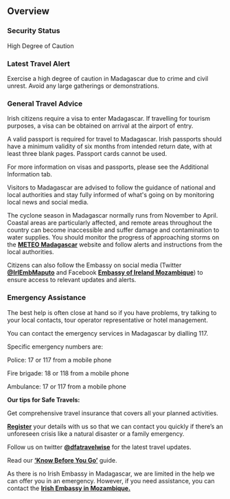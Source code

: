 ## Overview

### **Security Status**

High Degree of Caution

### **Latest Travel Alert**

Exercise a high degree of caution in Madagascar due to crime and civil unrest. Avoid any large gatherings or demonstrations.

### **General Travel Advice**

Irish citizens require a visa to enter Madagascar. If travelling for tourism purposes, a visa can be obtained on arrival at the airport of entry.

A valid passport is required for travel to Madagascar. Irish passports should have a minimum validity of six months from intended return date, with at least three blank pages. Passport cards cannot be used.

For more information on visas and passports, please see the Additional Information tab.

Visitors to Madagascar are advised to follow the guidance of national and local authorities and stay fully informed of what's going on by monitoring local news and social media.

The cyclone season in Madagascar normally runs from November to April. Coastal areas are particularly affected, and remote areas throughout the country can become inaccessible and suffer damage and contamination to water supplies. You should monitor the progress of approaching storms on the [**METEO Madagascar**](http://www.meteomadagascar.mg/vigilance) website and follow alerts and instructions from the local authorities.

Citizens can also follow the Embassy on social media (Twitter [**@IrlEmbMaputo**](https://twitter.com/IrlEmbMaputo) and Facebook [**Embassy of Ireland Mozambique**](https://www.facebook.com/EmbassyofIrelandMozambique/)) to ensure access to relevant updates and alerts.

### **Emergency Assistance**

The best help is often close at hand so if you have problems, try talking to your local contacts, tour operator representative or hotel management.

You can contact the emergency services in Madagascar by dialling 117.

Specific emergency numbers are:

Police: 17 or 117 from a mobile phone

Fire brigade: 18 or 118 from a mobile phone

Ambulance: 17 or 117 from a mobile phone

**Our tips for Safe Travels:**

Get comprehensive travel insurance that covers all your planned activities.

[**Register**](/en/dfa/overseas-travel/citizens-registration/) your details with us so that we can contact you quickly if there’s an unforeseen crisis like a natural disaster or a family emergency.

Follow us on twitter [**@dfatravelwise**](https://www.twitter.com/DFATravelWise) for the latest travel updates.

Read our [**‘Know Before You Go’**](/en/dfa/overseas-travel/know-before-you-go/) guide.

As there is no Irish Embassy in Madagascar, we are limited in the help we can offer you in an emergency. However, if you need assistance, you can contact the [**Irish Embassy in Mozambique.**](/en/mozambique/maputo/)